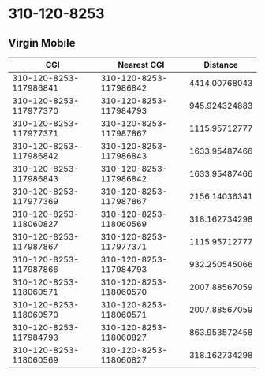 # 310-120-8253
## Virgin Mobile


| CGI | Nearest CGI | Distance |
|-----|-------------|----------|
| 310-120-8253-117986841 | 310-120-8253-117986842 | 4414.00768043 |
| 310-120-8253-117977370 | 310-120-8253-117984793 | 945.924324883 |
| 310-120-8253-117977371 | 310-120-8253-117987867 | 1115.95712777 |
| 310-120-8253-117986842 | 310-120-8253-117986843 | 1633.95487466 |
| 310-120-8253-117986843 | 310-120-8253-117986842 | 1633.95487466 |
| 310-120-8253-117977369 | 310-120-8253-117987867 | 2156.14036341 |
| 310-120-8253-118060827 | 310-120-8253-118060569 | 318.162734298 |
| 310-120-8253-117987867 | 310-120-8253-117977371 | 1115.95712777 |
| 310-120-8253-117987866 | 310-120-8253-117984793 | 932.250545066 |
| 310-120-8253-118060571 | 310-120-8253-118060570 | 2007.88567059 |
| 310-120-8253-118060570 | 310-120-8253-118060571 | 2007.88567059 |
| 310-120-8253-117984793 | 310-120-8253-118060827 | 863.953572458 |
| 310-120-8253-118060569 | 310-120-8253-118060827 | 318.162734298 |
